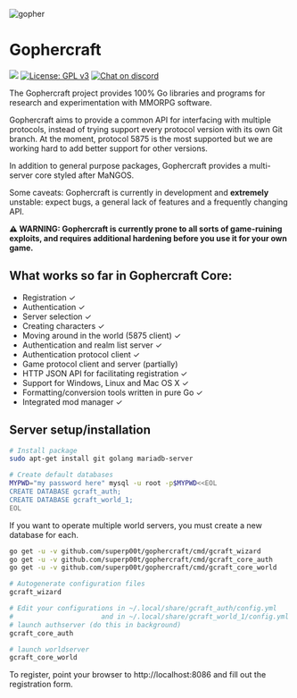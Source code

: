 ![gopher](gopher.png)

# Gophercraft

[![](https://godoc.org/github.com/superp00t/gophercraft?status.svg)](github.com/superp00t/gophercraft)
[![License: GPL v3](https://img.shields.io/badge/License-GPLv3-blue.svg)](https://www.gnu.org/licenses/gpl-3.0)
[![Chat on discord](https://img.shields.io/discord/556039662997733391.svg)](https://discord.gg/xPtuEjt)

The Gophercraft project provides 100% Go libraries and programs for research and experimentation with MMORPG software.

Gophercraft aims to provide a common API for interfacing with multiple protocols, instead of trying support every protocol version with its own Git branch. At the moment, protocol 5875 is the most supported but we are working hard to add better support for other versions.

In addition to general purpose packages, Gophercraft provides a multi-server core styled after MaNGOS.

Some caveats: Gophercraft is currently in development and **extremely** unstable: expect bugs, a general lack of features and a frequently changing API.

**⚠️ WARNING: Gophercraft is currently prone to all sorts of game-ruining exploits, and requires additional hardening before you use it for your own game.**

## What works so far in Gophercraft Core:

- Registration ✓
- Authentication ✓
- Server selection ✓
- Creating characters ✓
- Moving around in the world (5875 client) ✓
- Authentication and realm list server ✓
- Authentication protocol client ✓
- Game protocol client and server (partially)
- HTTP JSON API for facilitating registration ✓
- Support for Windows, Linux and Mac OS X ✓
- Formatting/conversion tools written in pure Go ✓
- Integrated mod manager ✓

## Server setup/installation

```bash
# Install package
sudo apt-get install git golang mariadb-server

# Create default databases
MYPWD="my password here" mysql -u root -p$MYPWD<<EOL
CREATE DATABASE gcraft_auth;
CREATE DATABASE gcraft_world_1;
EOL
```

If you want to operate multiple world servers, you must create a new database for each.

```bash
go get -u -v github.com/superp00t/gophercraft/cmd/gcraft_wizard
go get -u -v github.com/superp00t/gophercraft/cmd/gcraft_core_auth
go get -u -v github.com/superp00t/gophercraft/cmd/gcraft_core_world

# Autogenerate configuration files
gcraft_wizard

# Edit your configurations in ~/.local/share/gcraft_auth/config.yml
#                      and in ~/.local/share/gcraft_world_1/config.yml
# launch authserver (do this in background)
gcraft_core_auth

# launch worldserver
gcraft_core_world
```

To register, point your browser to http://localhost:8086 and fill out the registration form.
